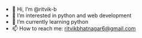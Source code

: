 - 👋 Hi, I’m @ritvik-b
- 👀 I’m interested in python and web development
- 🌱 I’m currently learning python
- 📫 How to reach me: ritvikbhatnagar6@gmail.com

<!---
ritvik-b/ritvik-b is a ✨ special ✨ repository because its `README.md` (this file) appears on your GitHub profile.
You can click the Preview link to take a look at your changes.
--->
